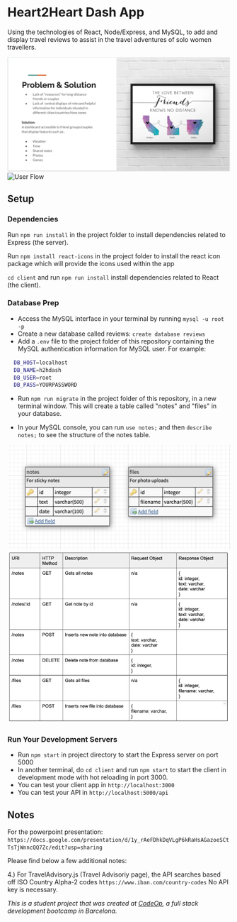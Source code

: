 # Heart2Heart Dash App

Using the technologies of React, Node/Express, and MySQL, to add and display travel reviews to assist in the travel adventures of solo women travellers.

![Problem & Solution Slide](support/problem_solution.png)
![User Flow](support/user_flow.png)

## Setup

### Dependencies

Run `npm run install` in the project folder to install dependencies related to Express (the server).

Run `npm install react-icons` in the project folder to install the react icon package which will provide the icons used within the app

`cd client` and run `npm run install` install dependencies related to React (the client).

### Database Prep

- Access the MySQL interface in your terminal by running `mysql -u root -p`
- Create a new database called reviews: `create database reviews`
- Add a `.env` file to the project folder of this repository containing the MySQL authentication information for MySQL user. For example:

```bash
  DB_HOST=localhost
  DB_NAME=h2hdash
  DB_USER=root
  DB_PASS=YOURPASSWORD
```

- Run `npm run migrate` in the project folder of this repository, in a new terminal window. This will create a table called "notes" and "files" in your database.

- In your MySQL console, you can run `use notes;` and then `describe notes;` to see the structure of the notes table.

![Database Schema](support/database_schema.png)
![API routes](support/api_routes.png)

### Run Your Development Servers

- Run `npm start` in project directory to start the Express server on port 5000
- In another terminal, do `cd client` and run `npm start` to start the client in development mode with hot reloading in port 3000.
- You can test your client app in `http://localhost:3000`
- You can test your API in `http://localhost:5000/api`

## Notes

For the powerpoint presentation: `https://docs.google.com/presentation/d/1y_rAeFDhkDqVLgP6kRaHsAGazoeSCtTsTjWnncQQ7Zc/edit?usp=sharing`

Please find below a few additional notes:


4.) For TravelAdvisory.js (Travel Advisoriy page), the API searches based off ISO Country Alpha-2 codes `https://www.iban.com/country-codes`
No API key is necessary.

_This is a student project that was created at [CodeOp](http://CodeOp.tech), a full stack development bootcamp in Barcelona._